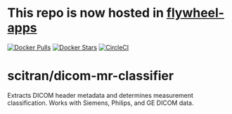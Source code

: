 # This repo is now hosted in [flywheel-apps](https://github.com/flywheel-apps/dicom-mr-classifer)

[![Docker Pulls](https://img.shields.io/docker/pulls/scitran/dicom-mr-classifier.svg)](https://hub.docker.com/r/scitran/dicom-mr-classifier/)
[![Docker Stars](https://img.shields.io/docker/stars/scitran/dicom-mr-classifier.svg)](https://hub.docker.com/r/scitran/dicom-mr-classifier/)
[![CircleCI](https://circleci.com/gh/scitran-apps/dicom-mr-classifier.svg?style=svg)](https://circleci.com/gh/scitran-apps/dicom-mr-classifier)

# scitran/dicom-mr-classifier
Extracts DICOM header metadata and determines measurement classification. Works with Siemens, Philips, and GE DICOM data.
